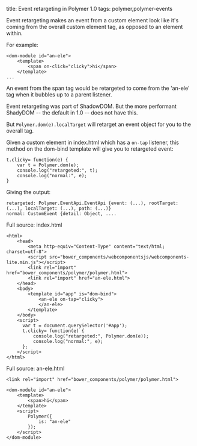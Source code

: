 title: Event retargeting in Polymer 1.0
tags: polymer,polymer-events

Event retargeting makes an event from a custom element look like it's coming from the overall custom element tag, as opposed to an element within.

For example:

    <dom-module id="an-ele">
        <template>
            <span on-click="clicky">hi</span>
        </template> 
    ...
    
An event from the span tag would be retargeted to come from the 'an-ele' tag when it bubbles up to a parent listener.

Event retargeting was part of ShadowDOM. But the more performant ShadyDOM -- the default in 1.0 -- does not have this.

But ```Polymer.dom(e).localTarget``` will retarget an event object for you to the overall tag.

Given a custom element in index.html which has a ```on-tap``` listener, this method on the dom-bind template will give you to retargeted event:
    
    t.clicky= function(e) {
        var t = Polymer.dom(e);
        console.log("retargeted:", t);
        console.log("normal:", e);
    }

Giving the output:

    retargeted: Polymer.EventApi.EventApi {event: (...), rootTarget: (...), localTarget: (...), path: (...)}
    normal: CustomEvent {detail: Object, ....
    
Full source: index.html

    <html>
        <head>
            <meta http-equiv="Content-Type" content="text/html; charset=utf-8">
            <script src="bower_components/webcomponentsjs/webcomponents-lite.min.js"></script>
            <link rel="import" href="bower_components/polymer/polymer.html">
            <link rel="import" href="an-ele.html">
        </head>
        <body>
            <template id="app" is="dom-bind">
                <an-ele on-tap="clicky">
                </an-ele>
            </template>
        </body>
        <script>
          var t = document.querySelector('#app');
          t.clicky= function(e) {
              console.log("retargeted:", Polymer.dom(e));
              console.log("normal:", e);
          };
        </script>
    </html>

Full source: an-ele.html

    <link rel="import" href="bower_components/polymer/polymer.html">
    
    <dom-module id="an-ele">
        <template>
            <span>hi</span>
        </template>
        <script>
            Polymer({
                is: "an-ele"
            });
        </script>    
    </dom-module>
